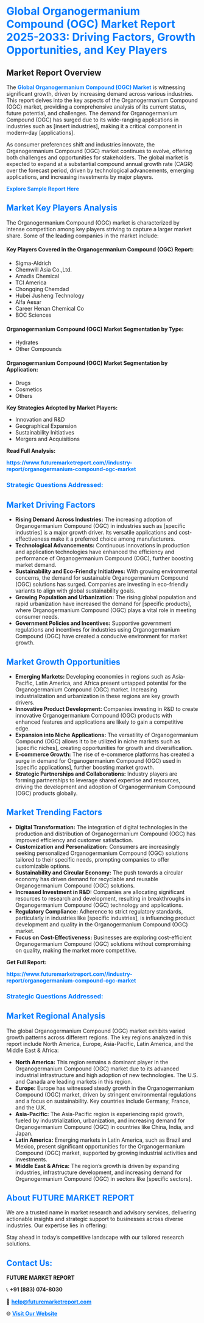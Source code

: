 <h1 style="color: #007BFF;">Global Organogermanium Compound (OGC) Market Report 2025-2033: Driving Factors, Growth Opportunities, and Key Players</h1>

<section id="overview">
<h2>Market Report Overview</h2>
<p>The <a href="https://www.futuremarketreport.com//industry-report/organogermanium-compound-ogc-market" style="color: #007BFF; text-decoration: none;"><strong>Global Organogermanium Compound (OGC) Market</strong></a> is witnessing significant growth, driven by increasing demand across various industries. This report delves into the key aspects of the Organogermanium Compound (OGC) market, providing a comprehensive analysis of its current status, future potential, and challenges. The demand for Organogermanium Compound (OGC) has surged due to its wide-ranging applications in industries such as [insert industries], making it a critical component in modern-day [applications].</p>
<p>As consumer preferences shift and industries innovate, the Organogermanium Compound (OGC) market continues to evolve, offering both challenges and opportunities for stakeholders. The global market is expected to expand at a substantial compound annual growth rate (CAGR) over the forecast period, driven by technological advancements, emerging applications, and increasing investments by major players.</p>
</section>

<section id="overview">
<p><a href="https://www.futuremarketreport.com//request-sample/reportId=50281" style="color: #007BFF; text-decoration: none;"><strong>Explore Sample Report Here</strong></a></p>
</section>

<section id="key-players">
<h2 style="color: #007BFF;">Market Key Players Analysis</h2>
<p>The Organogermanium Compound (OGC) market is characterized by intense competition among key players striving to capture a larger market share. Some of the leading companies in the market include:</p>
<h4>Key Players Covered in the Organogermanium Compound (OGC) Report:</h4>
<ul><li>Sigma-Aldrich</li><li>Chemwill Asia Co.,Ltd.</li><li>Amadis Chemical</li><li>TCI America</li><li>Chongqing Chemdad</li><li>Hubei Jusheng Technology</li><li>Alfa Aesar</li><li>Career Henan Chemical Co</li><li>BOC Sciences</li></ul>
<h4>Organogermanium Compound (OGC) Market Segmentation by Type:</h4>
<ul><li>Hydrates</li><li>Other Compounds</li></ul>

<h4>Organogermanium Compound (OGC) Market Segmentation by Application:</h4>
<ul><li>Drugs</li><li>Cosmetics</li><li>Others</li></ul>
<p><strong>Key Strategies Adopted by Market Players:</strong></p>
<ul>
<li>Innovation and R&D</li>
<li>Geographical Expansion</li>
<li>Sustainability Initiatives</li>
<li>Mergers and Acquisitions</li>
</ul>
</section>

<section>
<p><strong>Read Full Analysis: </strong></p><a href="https://www.futuremarketreport.com//industry-report/organogermanium-compound-ogc-market" style="color: #007BFF; text-decoration: none;"><strong>https://www.futuremarketreport.com//industry-report/organogermanium-compound-ogc-market</strong></a>
<h3 style="color: #007BFF;">Strategic Questions Addressed:</h3>
</section>

<section id="driving-factors">
<h2 style="color: #007BFF;">Market Driving Factors</h2>
<ul>
<li><strong>Rising Demand Across Industries:</strong> The increasing adoption of Organogermanium Compound (OGC) in industries such as [specific industries] is a major growth driver. Its versatile applications and cost-effectiveness make it a preferred choice among manufacturers.</li>
<li><strong>Technological Advancements:</strong> Continuous innovations in production and application technologies have enhanced the efficiency and performance of Organogermanium Compound (OGC), further boosting market demand.</li>
<li><strong>Sustainability and Eco-Friendly Initiatives:</strong> With growing environmental concerns, the demand for sustainable Organogermanium Compound (OGC) solutions has surged. Companies are investing in eco-friendly variants to align with global sustainability goals.</li>
<li><strong>Growing Population and Urbanization:</strong> The rising global population and rapid urbanization have increased the demand for [specific products], where Organogermanium Compound (OGC) plays a vital role in meeting consumer needs.</li>
<li><strong>Government Policies and Incentives:</strong> Supportive government regulations and incentives for industries using Organogermanium Compound (OGC) have created a conducive environment for market growth.</li>
</ul>
</section>

<section id="growth-opportunities">
<h2 style="color: #007BFF;">Market Growth Opportunities</h2>
<ul>
<li><strong>Emerging Markets:</strong> Developing economies in regions such as Asia-Pacific, Latin America, and Africa present untapped potential for the Organogermanium Compound (OGC) market. Increasing industrialization and urbanization in these regions are key growth drivers.</li>
<li><strong>Innovative Product Development:</strong> Companies investing in R&D to create innovative Organogermanium Compound (OGC) products with enhanced features and applications are likely to gain a competitive edge.</li>
<li><strong>Expansion into Niche Applications:</strong> The versatility of Organogermanium Compound (OGC) allows it to be utilized in niche markets such as [specific niches], creating opportunities for growth and diversification.</li>
<li><strong>E-commerce Growth:</strong> The rise of e-commerce platforms has created a surge in demand for Organogermanium Compound (OGC) used in [specific applications], further boosting market growth.</li>
<li><strong>Strategic Partnerships and Collaborations:</strong> Industry players are forming partnerships to leverage shared expertise and resources, driving the development and adoption of Organogermanium Compound (OGC) products globally.</li>
</ul>
</section>

<section id="trending-factors">
<h2 style="color: #007BFF;">Market Trending Factors</h2>
<ul>
<li><strong>Digital Transformation:</strong> The integration of digital technologies in the production and distribution of Organogermanium Compound (OGC) has improved efficiency and customer satisfaction.</li>
<li><strong>Customization and Personalization:</strong> Consumers are increasingly seeking personalized Organogermanium Compound (OGC) solutions tailored to their specific needs, prompting companies to offer customizable options.</li>
<li><strong>Sustainability and Circular Economy:</strong> The push towards a circular economy has driven demand for recyclable and reusable Organogermanium Compound (OGC) solutions.</li>
<li><strong>Increased Investment in R&D:</strong> Companies are allocating significant resources to research and development, resulting in breakthroughs in Organogermanium Compound (OGC) technology and applications.</li>
<li><strong>Regulatory Compliance:</strong> Adherence to strict regulatory standards, particularly in industries like [specific industries], is influencing product development and quality in the Organogermanium Compound (OGC) market.</li>
<li><strong>Focus on Cost-Effectiveness:</strong> Businesses are exploring cost-efficient Organogermanium Compound (OGC) solutions without compromising on quality, making the market more competitive.</li>
</ul>
</section>

<section>
<p><strong>Get Full Report: </strong></p><a href="https://www.futuremarketreport.com//industry-report/organogermanium-compound-ogc-market" style="color: #007BFF; text-decoration: none;"><strong>https://www.futuremarketreport.com//industry-report/organogermanium-compound-ogc-market</strong></a>
<h3 style="color: #007BFF;">Strategic Questions Addressed:</h3>
</section>


<section id="regional-analysis">
<h2 style="color: #007BFF;">Market Regional Analysis</h2>
<p>The global Organogermanium Compound (OGC) market exhibits varied growth patterns across different regions. The key regions analyzed in this report include North America, Europe, Asia-Pacific, Latin America, and the Middle East & Africa:</p>
<ul>
<li><strong>North America:</strong> This region remains a dominant player in the Organogermanium Compound (OGC) market due to its advanced industrial infrastructure and high adoption of new technologies. The U.S. and Canada are leading markets in this region.</li>
<li><strong>Europe:</strong> Europe has witnessed steady growth in the Organogermanium Compound (OGC) market, driven by stringent environmental regulations and a focus on sustainability. Key countries include Germany, France, and the U.K.</li>
<li><strong>Asia-Pacific:</strong> The Asia-Pacific region is experiencing rapid growth, fueled by industrialization, urbanization, and increasing demand for Organogermanium Compound (OGC) in countries like China, India, and Japan.</li>
<li><strong>Latin America:</strong> Emerging markets in Latin America, such as Brazil and Mexico, present significant opportunities for the Organogermanium Compound (OGC) market, supported by growing industrial activities and investments.</li>
<li><strong>Middle East & Africa:</strong> The region’s growth is driven by expanding industries, infrastructure development, and increasing demand for Organogermanium Compound (OGC) in sectors like [specific sectors].</li>
</ul>
</section>

<footer>
<h2 style="color: #007BFF;">About FUTURE MARKET REPORT</h2>
<p>We are a trusted name in market research and advisory services, delivering actionable insights and strategic support to businesses across diverse industries. Our expertise lies in offering:</p>

<p>Stay ahead in today’s competitive landscape with our tailored research solutions.</p>

<h2 style="color: #007BFF;">Contact Us:</h2>
<p><strong>FUTURE MARKET REPORT</strong></p>
<p>📞 <strong>+91 (883) 074-8030</strong></p>
<p>📧 <strong><a href="mailto:help@futuremarketreport.com" style="color: #007BFF;">help@futuremarketreport.com</a></strong></p>
<p>🌐 <strong><a href="https://www.futuremarketreport.com/" style="color: #007BFF;">Visit Our Website</a></strong></p>
</footer>